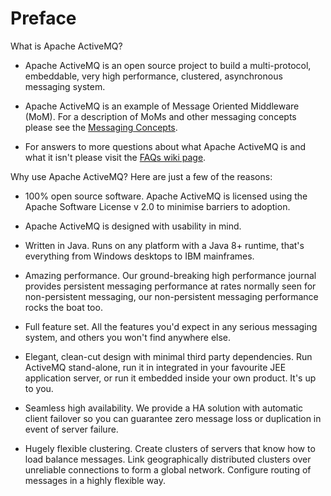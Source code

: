 # Preface

What is Apache ActiveMQ?

-   Apache ActiveMQ is an open source project to build a multi-protocol,
    embeddable, very high performance, clustered, asynchronous messaging
    system.

-   Apache ActiveMQ is an example of Message Oriented Middleware (MoM). For a
    description of MoMs and other messaging concepts please see the [Messaging Concepts](messaging-concepts.md).

-   For answers to more questions about what Apache ActiveMQ is and what it
    isn't please visit the [FAQs wiki
    page](todo).

Why use Apache ActiveMQ? Here are just a few of the reasons:

-   100% open source software. Apache ActiveMQ is licensed using the Apache
    Software License v 2.0 to minimise barriers to adoption.

-   Apache ActiveMQ is designed with usability in mind.

-   Written in Java. Runs on any platform with a Java 8+ runtime, that's
    everything from Windows desktops to IBM mainframes.

-   Amazing performance. Our ground-breaking high performance journal
    provides persistent messaging performance at rates normally seen for
    non-persistent messaging, our non-persistent messaging performance
    rocks the boat too.

-   Full feature set. All the features you'd expect in any serious
    messaging system, and others you won't find anywhere else.

-   Elegant, clean-cut design with minimal third party dependencies. Run
    ActiveMQ stand-alone, run it in integrated in your favourite JEE
    application server, or run it embedded inside your own product. It's
    up to you.

-   Seamless high availability. We provide a HA solution with automatic
    client failover so you can guarantee zero message loss or
    duplication in event of server failure.

-   Hugely flexible clustering. Create clusters of servers that know how
    to load balance messages. Link geographically distributed clusters
    over unreliable connections to form a global network. Configure
    routing of messages in a highly flexible way.


